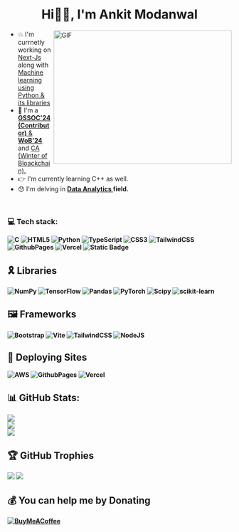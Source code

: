 ##
<div >
<h1 align="center" style="animation-name:unset; animation-duration: .4ms;"> Hi👋🏻, I'm Ankit Modanwal 
</h1>
  
 <img align="right" top="500" height="300" width="400" alt="GIF" border-radius = "3px"  src="https://media.giphy.com/media/SWoSkN6DxTszqIKEqv/giphy.gif">
</a>
<div>
  <p>
    <ul>
      <li>
       💥 I'm currnetly working on <a href ="#"> Next-Js </a> along with <a href="#" > Machine learning using Python & its libraries  </a> 
      </li>
      <li>
        🔭 I'm a <a href="#" > <strong>GSSOC'24 (Contributor)</strong> & <strong>WoB'24</strong> </a> and <a href="#"> CA (Winter of Bloackchain). </a>
      </li>
      <li> 👉 I'm currently learning <a href="#"> </a> C++ as well. </li>
      <li> 😯 I'm delving in <a href="#"> <strong> Data Analytics </a> field.  </li>
    </ul>
    </p>
</div>
  
</div><br>

### 💻 Tech stack:
![C](https://img.shields.io/badge/c-%2300599C.svg?style=flat-square&logo=c&logoColor=white) 
![HTML5](https://img.shields.io/badge/html5-%23E34F26.svg?style=flat-square&logo=html5&logoColor=white)
![Python](https://img.shields.io/badge/python-3670A0?style=flat-square&logo=python&logoColor=ffdd54)
![TypeScript](https://img.shields.io/badge/typescript-%23007ACC.svg?style=flat-square&logo=typescript&logoColor=white)
![CSS3](https://img.shields.io/badge/css3-%231572B6.svg?style=flat-square&logo=css3&logoColor=white)
![TailwindCSS](https://img.shields.io/badge/tailwindcss-%2338B2AC.svg?style=flat-square&logo=tailwind-css&logoColor=white)
![GithubPages](https://img.shields.io/badge/github%20pages-121013?style=flat-square&logo=github&logoColor=white)
![Vercel](https://img.shields.io/badge/vercel-%23000000.svg?style=flat-square&logo=vercel&logoColor=white)
![Static Badge](https://img.shields.io/badge/Javascript-yellow)


## 🎗️ Libraries 
 ![NumPy](https://img.shields.io/badge/numpy-%23013243.svg?style=flat-square&logo=numpy&logoColor=white) 
 ![TensorFlow](https://img.shields.io/badge/TensorFlow-%23FF6F00.svg?style=flat-square&logo=TensorFlow&logoColor=white) 
 ![Pandas](https://img.shields.io/badge/pandas-%23150458.svg?style=flat-square&logo=pandas&logoColor=white) 
 ![PyTorch](https://img.shields.io/badge/PyTorch-%23EE4C2C.svg?style=flat-square&logo=PyTorch&logoColor=white)
![Scipy](https://img.shields.io/badge/SciPy-%230C55A5.svg?style=flat-square&logo=scipy&logoColor=%white) 
![scikit-learn](https://img.shields.io/badge/scikit--learn-%23F7931E.svg?style=flat-square&logo=scikit-learn&logoColor=white)

## 🖼️ Frameworks 
![Bootstrap](https://img.shields.io/badge/bootstrap-%238511FA.svg?style=flat-square&logo=bootstrap&logoColor=white)
![Vite](https://img.shields.io/badge/vite-%23646CFF.svg?style=flat-square&logo=vite&logoColor=white)
![TailwindCSS](https://img.shields.io/badge/tailwindcss-%2338B2AC.svg?style=flat-square&logo=tailwind-css&logoColor=white)
![NodeJS](https://img.shields.io/badge/node.js-6DA55F?style=flat-square&logo=node.js&logoColor=white) 


## 🛫 Deploying Sites
![AWS](https://img.shields.io/badge/AWS-%23FF9900.svg?style=flat-square&logo=amazon-aws&logoColor=white)
![GithubPages](https://img.shields.io/badge/github%20pages-121013?style=flat-square&logo=github&logoColor=white)
![Vercel](https://img.shields.io/badge/vercel-%23000000.svg?style=flat-square&logo=vercel&logoColor=white) 

## 📊 GitHub Stats:
![](https://github-readme-stats.vercel.app/api?username=ankitmodanwall&theme=react&hide_border=false&include_all_commits=true&count_private=false)<br/>
![](https://github-readme-streak-stats.herokuapp.com/?user=ankitmodanwall&theme=react&hide_border=false)<br/>
![](https://github-readme-stats.vercel.app/api/top-langs/?username=ankitmodanwall&theme=react&hide_border=false&include_all_commits=true&count_private=false&layout=compact)

## 🏆 GitHub Trophies
![](https://github-profile-trophy.vercel.app/?username=ankitmodanwall&theme=dracula&no-frame=true&no-bg=false&margin-w=4)
![](https://api.badgr.io/public/assertions/enM7vnlZSTOisrgVYH8t5g?identity__email=ankitmodanwal001%40gmail.com)


## 💰 You can help me by Donating
  [![BuyMeACoffee](https://img.shields.io/badge/Buy%20Me%20a%20Coffee-ffdd00?style=for-the-badge&logo=buy-me-a-coffee&logoColor=black)](https://buymeacoffee.com/buymeacoffee.com/ankitml) 




